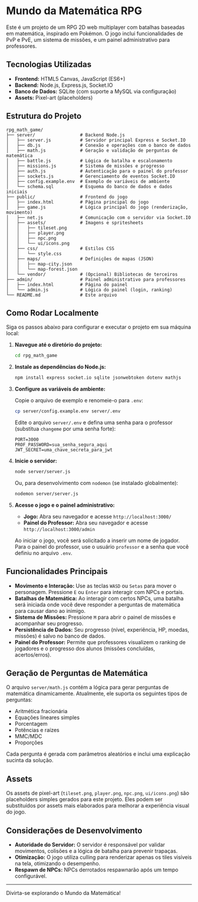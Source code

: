 # Mundo da Matemática RPG

Este é um projeto de um RPG 2D web multiplayer com batalhas baseadas em matemática, inspirado em Pokémon. O jogo inclui funcionalidades de PvP e PvE, um sistema de missões, e um painel administrativo para professores.

## Tecnologias Utilizadas

-   **Frontend:** HTML5 Canvas, JavaScript (ES6+)
-   **Backend:** Node.js, Express.js, Socket.IO
-   **Banco de Dados:** SQLite (com suporte a MySQL via configuração)
-   **Assets:** Pixel-art (placeholders)

## Estrutura do Projeto

```
rpg_math_game/
├── server/                 # Backend Node.js
│   ├── server.js           # Servidor principal Express e Socket.IO
│   ├── db.js               # Conexão e operações com o banco de dados
│   ├── math.js             # Geração e validação de perguntas de matemática
│   ├── battle.js           # Lógica de batalha e escalonamento
│   ├── missions.js         # Sistema de missões e progresso
│   ├── auth.js             # Autenticação para o painel do professor
│   ├── sockets.js          # Gerenciamento de eventos Socket.IO
│   ├── config.example.env  # Exemplo de variáveis de ambiente
│   └── schema.sql          # Esquema do banco de dados e dados iniciais
├── public/                 # Frontend do jogo
│   ├── index.html          # Página principal do jogo
│   ├── game.js             # Lógica principal do jogo (renderização, movimento)
│   ├── net.js              # Comunicação com o servidor via Socket.IO
│   ├── assets/             # Imagens e spritesheets
│   │   ├── tileset.png
│   │   ├── player.png
│   │   ├── npc.png
│   │   └── ui/icons.png
│   ├── css/                # Estilos CSS
│   │   └── style.css
│   ├── maps/               # Definições de mapas (JSON)
│   │   ├── map-city.json
│   │   └── map-forest.json
│   └── vendor/             # (Opcional) Bibliotecas de terceiros
├── admin/                  # Painel administrativo para professores
│   ├── index.html          # Página do painel
│   └── admin.js            # Lógica do painel (login, ranking)
└── README.md               # Este arquivo
```

## Como Rodar Localmente

Siga os passos abaixo para configurar e executar o projeto em sua máquina local:

1.  **Navegue até o diretório do projeto:**

    ```bash
    cd rpg_math_game
    ```

2.  **Instale as dependências do Node.js:**

    ```bash
    npm install express socket.io sqlite jsonwebtoken dotenv mathjs
    ```

3.  **Configure as variáveis de ambiente:**

    Copie o arquivo de exemplo e renomeie-o para `.env`:

    ```bash
    cp server/config.example.env server/.env
    ```

    Edite o arquivo `server/.env` e defina uma senha para o professor (substitua `changeme` por uma senha forte):

    ```
    PORT=3000
    PROF_PASSWORD=sua_senha_segura_aqui
    JWT_SECRET=uma_chave_secreta_para_jwt
    ```

4.  **Inicie o servidor:**

    ```bash
    node server/server.js
    ```

    Ou, para desenvolvimento com `nodemon` (se instalado globalmente):

    ```bash
    nodemon server/server.js
    ```

5.  **Acesse o jogo e o painel administrativo:**

    -   **Jogo:** Abra seu navegador e acesse `http://localhost:3000/`
    -   **Painel do Professor:** Abra seu navegador e acesse `http://localhost:3000/admin`

    Ao iniciar o jogo, você será solicitado a inserir um nome de jogador. Para o painel do professor, use o usuário `professor` e a senha que você definiu no arquivo `.env`.

## Funcionalidades Principais

-   **Movimento e Interação:** Use as teclas `WASD` ou `Setas` para mover o personagem. Pressione `E` ou `Enter` para interagir com NPCs e portais.
-   **Batalhas de Matemática:** Ao interagir com certos NPCs, uma batalha será iniciada onde você deve responder a perguntas de matemática para causar dano ao inimigo.
-   **Sistema de Missões:** Pressione `M` para abrir o painel de missões e acompanhar seu progresso.
-   **Persistência de Dados:** Seu progresso (nível, experiência, HP, moedas, missões) é salvo no banco de dados.
-   **Painel do Professor:** Permite que professores visualizem o ranking de jogadores e o progresso dos alunos (missões concluídas, acertos/erros).

## Geração de Perguntas de Matemática

O arquivo `server/math.js` contém a lógica para gerar perguntas de matemática dinamicamente. Atualmente, ele suporta os seguintes tipos de perguntas:

-   Aritmética fracionária
-   Equações lineares simples
-   Porcentagem
-   Potências e raízes
-   MMC/MDC
-   Proporções

Cada pergunta é gerada com parâmetros aleatórios e inclui uma explicação sucinta da solução.

## Assets

Os assets de pixel-art (`tileset.png`, `player.png`, `npc.png`, `ui/icons.png`) são placeholders simples gerados para este projeto. Eles podem ser substituídos por assets mais elaborados para melhorar a experiência visual do jogo.

## Considerações de Desenvolvimento

-   **Autoridade do Servidor:** O servidor é responsável por validar movimentos, colisões e a lógica de batalha para prevenir trapaças.
-   **Otimização:** O jogo utiliza culling para renderizar apenas os tiles visíveis na tela, otimizando o desempenho.
-   **Respawn de NPCs:** NPCs derrotados respawnarão após um tempo configurável.

---

Divirta-se explorando o Mundo da Matemática!


